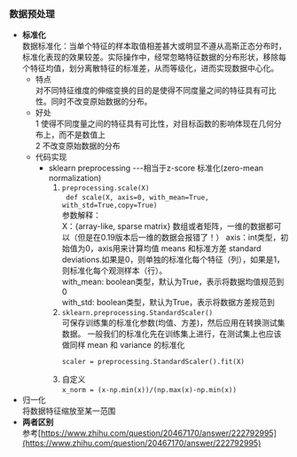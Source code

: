 ### 数据预处理
- **标准化**  
  数据标准化：当单个特征的样本取值相差甚大或明显不遵从高斯正态分布时，标准化表现的效果较差。实际操作中，经常忽略特征数据的分布形状，移除每个特征均值，划分离散特征的标准差，从而等级化，进而实现数据中心化。  
  - 特点  
  对不同特征维度的伸缩变换的目的是使得不同度量之间的特征具有可比性。同时不改变原始数据的分布。  
  - 好处  
    1 使得不同度量之间的特征具有可比性，对目标函数的影响体现在几何分布上，而不是数值上    
    2 不改变原始数据的分布
   - 代码实现  
     - sklearn preprocessing  ---相当于z-score 标准化(zero-mean normalization)
       1. `preprocessing.scale(X)`  
	          ```
	          def scale(X, axis=0, with_mean=True, with_std=True,copy=True)```  
          参数解释：  
          X：{array-like, sparse matrix} 数组或者矩阵，一维的数据都可以（但是在0.19版本后一维的数据会报错了！）
    axis：int类型，初始值为0，axis用来计算均值 means 和标准方差 standard deviations.如果是0，则单独的标准化每个特征（列），如果是1，则标准化每个观测样本（行）。  
    with_mean: boolean类型，默认为True，表示将数据均值规范到0  
    with_std: boolean类型，默认为True，表示将数据方差规范到
       2.  `sklearn.preprocessing.StandardScaler()`  
          可保存训练集的标准化参数(均值、方差)，然后应用在转换测试集数据。 一般我们的标准化先在训练集上进行，在测试集上也应该做同样 mean 和 variance 的标准化
	          ```
	          scaler = preprocessing.StandardScaler().fit(X)
	          ```
       3. 自定义  
          ```x_norm = (x-np.min(x))/(np.max(x)-np.min(x))  ```
 - 归一化  
   将数据特征缩放至某一范围
 - **两者区别**  
   参考[https://www.zhihu.com/question/20467170/answer/222792995](https://www.zhihu.com/question/20467170/answer/222792995)
<!--stackedit_data:
eyJoaXN0b3J5IjpbLTg2MTA1NDc2MywtMTQ0Njc5NDU0LC04Nz
k1NzU1MzgsLTcxMjE4MTQwMSwxMjU0MDI5NDE5LC0yMDg4NzQ2
NjEyLDE4NDQyOTU5MzQsLTk5MzUzMDQwNyw3MDQzMDA2NjYsLT
QxMjk4MTM5LDEyNTA2Njc4MjYsMTE0MDk3MDI3NSw3Mjc5MjAy
ODAsOTUyNDU0MzEyLDExMDg0ODkxNTYsLTE5Njk5OTU3MDIsMT
U3NjUyMDIwMSwtMTI0OTEyMzg0NSwtMjA4ODc0NjYxMl19
-->